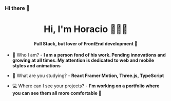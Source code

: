 ### Hi there 👋
<h1 align="center">Hi, I'm Horacio 👨🏽‍💻</h1>
<h4 align="center">Full Stack, but lover of FrontEnd development 🦦</h4>


- 💬 Who I am?  -
**I am a person fond of his work. Pending innovations and growing at all times. My attention is dedicated to web and mobile styles and animations**

- 🌱 What are you studying? -
**React Framer Motion, Three.js, TypeScript**

- 💻 Where can I see your projects? -
**I'm working on a portfolio where you can see them all more comfortable 🐣**


<!--
**AngelRRand/AngelRRand** is a ✨ _special_ ✨ repository because its `README.md` (this file) appears on your GitHub profile.

Here are some ideas to get you started:

- 🔭 I’m currently working on ...

- 👯 I’m looking to collaborate on ...
- 🤔 I’m looking for help with ...
- 💬 Ask me about ...
- 📫 How to reach me: ...
- 😄 Pronouns: ...
- ⚡ Fun fact: ...
-->
